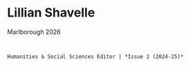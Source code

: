 

# Lillian Shavelle

Marlborough 2026

``` {margin}

```

```{margin} Positions

Humanities & Social Sciences Editor | *Issue 2 (2024-25)*

```